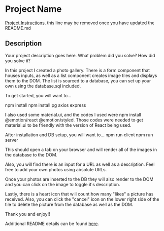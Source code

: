 # Project Name

[Project Instructions](./INSTRUCTIONS.md), this line may be removed once you have updated the README.md

## Description

Your project description goes here. What problem did you solve? How did you solve it?

In this project I created a photo gallery. There is a form component that houses inputs, as well as a list component creates image tiles and displays them to the DOM. The list is sourced to a database, you can set up your own using the database.sql included. 

To get started, you will want to...

npm install
npm install pg axios express

I also used some material.ui, and the codes I used were
npm install @emotion/react @emotion/styled. Those codes were needed to get material.ui to be friendly with the version of React being used.

After installation and DB setup, you will want to...
npm run client
npm run server

This should open a tab on your browser and will render all of the images in the database to the DOM. 

Also, you will find there is an input for a URL as well as a description. Feel free to add your own photos using absolute URLs.

Once your photos are inserted to the DB they will also render to the DOM and you can click on the image to toggle it's description.

Lastly, there is a heart icon that will count how many "likes" a picture has received. Also, you can click the "cancel" icon on the lower right side of the tile to delete the picture from the database as well as the DOM.

Thank you and enjoy!!


Additional README details can be found [here](https://github.com/PrimeAcademy/readme-template/blob/master/README.md).
